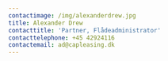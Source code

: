 ```yaml
---
contactimage: /img/alexanderdrew.jpg
title: Alexander Drew
contacttitle: 'Partner, Flådeadministrator'
contacttelephone: +45 42924116
contactemail: ad@capleasing.dk
---
```


